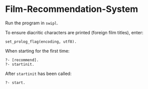 # Film-Recommendation-System

Run the program in `swipl`. 

To ensure diacritic characters are printed (foreign film titles), enter: 
```
set_prolog_flag(encoding, utf8).
```

When starting for the first time: 
```
?- [recommend]. 
?- startinit.   
```

After `startinit` has been called: 
```
?- start. 
```